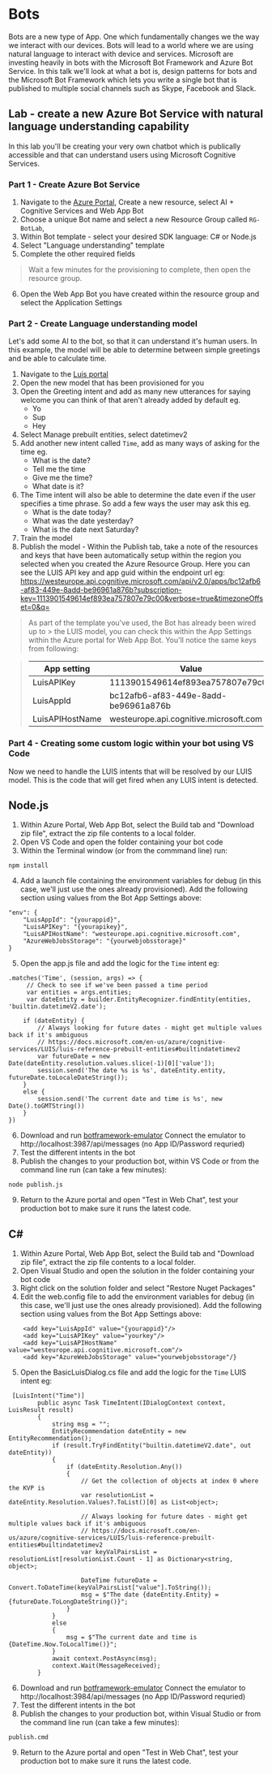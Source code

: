 # Bots
Bots are a new type of App. One which fundamentally changes we the way we interact with our devices. Bots will lead to a world where we are using natural language to interact with device and services. Microsoft are investing heavily in bots with the Microsoft Bot Framework and Azure Bot Service. In this talk we'll look at what a bot is, design patterns for bots and the Microsoft Bot Framework which lets you write a single bot that is published to multiple social channels such as Skype, Facebook and Slack.

## Lab - create a new Azure Bot Service with natural language understanding capability
In this lab you'll be creating your very own chatbot which is publically accessible and that can understand users using Microsoft Cognitive Services.

### Part 1 - Create Azure Bot Service

1. Navigate to the [Azure Portal](https://portal.azure.com), Create a new resource, select AI + Cognitive Services and Web App Bot
2. Choose a unique Bot name and select a new Resource Group called `RG-BotLab`, 
3. Within Bot template - select your desired SDK language: C# or Node.js
4. Select "Language understanding" template
5. Complete the other required fields

> Wait a few minutes for the provisioning to complete, then open the resource group.

6. Open the Web App Bot you have created within the resource group and select the Application Settings

### Part 2 - Create Language understanding model
Let's add some AI to the bot, so that it can understand it's human users.  In this example, the model will be able to determine between simple greetings and be able to calculate time.

1. Navigate to the [Luis portal](https://luis.ai)
2. Open the new model that has been provisioned for you
3. Open the Greeting intent and add as many new utterances for saying welcome you can think of that aren't already added by default eg.
    * Yo
    * Sup
    * Hey
4. Select Manage prebuilt entities, select datetimev2
5. Add another new intent called `Time`, add as many ways of asking for the time eg.
    * What is the date?
    * Tell me the time
    * Give me the time?
    * What date is it?  
6. The Time intent will also be able to determine the date even if the user specifies a time phrase.  So add a few ways the user may ask this eg.
    * What is the date today?
    * What was the date yesterday?
    * What is the date next Saturday?
7. Train the model
8. Publish the model - Within the Publish tab, take a note of the resources and keys that have been automatically setup within the region you selected when you created the Azure Resource Group.  Here you can see the LUIS API key and app guid within the endpoint url eg:
https://westeurope.api.cognitive.microsoft.com/api/v2.0/apps/bc12afb6-af83-449e-8add-be96961a876b?subscription-key=1113901549614ef893ea757807e79c00&verbose=true&timezoneOffset=0&q= 

> As part of the template you've used, the Bot has already been wired up to > the LUIS model, you can check this within the App Settings within the Azure portal for Web App Bot.  You'll notice the same keys from following:

> | App setting | Value |
> | ----- | ----- |
> | LuisAPIKey | 1113901549614ef893ea757807e79c00 |
> | LuisAppId | bc12afb6-af83-449e-8add-be96961a876b |
> | LuisAPIHostName | westeurope.api.cognitive.microsoft.com |

### Part 4 - Creating some custom logic within your bot using VS Code
Now we need to handle the LUIS intents that will be resolved by our LUIS model.  This is the code that will get fired when any LUIS intent is detected.

## Node.js
1. Within Azure Portal, Web App Bot, select the Build tab and "Download zip file", extract the zip file contents to a local folder.
2. Open VS Code and open the folder containing your bot code
3. Within the Terminal window (or from the commmand line) run:
```
npm install
```
4. Add a launch file containing the environment variables for debug (in this case, we'll just use the ones already provisioned).  Add the following section using values from the Bot App Settings above:
```
"env": {
    "LuisAppId": "{yourappid}",
    "LuisAPIKey": "{yourapikey}",
    "LuisAPIHostName": "westeurope.api.cognitive.microsoft.com",
    "AzureWebJobsStorage": "{yourwebjobsstorage}"
}
```
5. Open the app.js file and add the logic for the `Time` intent eg:
```
.matches('Time', (session, args) => {
     // Check to see if we've been passed a time period
     var entities = args.entities;
     var dateEntity = builder.EntityRecognizer.findEntity(entities, 'builtin.datetimeV2.date');
     
    if (dateEntity) {
        // Always looking for future dates - might get multiple values back if it's ambiguous
        // https://docs.microsoft.com/en-us/azure/cognitive-services/LUIS/luis-reference-prebuilt-entities#builtindatetimev2
        var futureDate = new Date(dateEntity.resolution.values.slice(-1)[0]['value']);
        session.send('The date %s is %s', dateEntity.entity, futureDate.toLocaleDateString());
    }
    else {
        session.send('The current date and time is %s', new Date().toGMTString())
    }
})
```
6. Download and run [botframework-emulator](https://emulator.botframework.com/)
Connect the emulator to http://localhost:3987/api/messages (no App ID/Password requried)
7. Test the different intents in the bot
8. Publish the changes to your production bot, within VS Code or from the command line run (can take a few minutes):
```
node publish.js
```
9. Return to the Azure portal and open "Test in Web Chat", test your production bot to make sure it runs the latest code.

## C#
1. Within Azure Portal, Web App Bot, select the Build tab and "Download zip file", extract the zip file contents to a local folder.
2. Open Visual Studio and open the solution in the folder containing your bot code
3. Right click on the solution folder and select "Restore Nuget Packages"
4. Edit the web.config file to add the environment variables for debug (in this case, we'll just use the ones already provisioned).  Add the following section using values from the Bot App Settings above:
```
    <add key="LuisAppId" value="{yourappid}"/>
    <add key="LuisAPIKey" value="yourkey"/>
    <add key="LuisAPIHostName" value="westeurope.api.cognitive.microsoft.com"/>
    <add key="AzureWebJobsStorage" value="yourwebjobsstorage"/}
```
5. Open the BasicLuisDialog.cs file and add the logic for the `Time` LUIS intent eg:
```
 [LuisIntent("Time")]
        public async Task TimeIntent(IDialogContext context, LuisResult result)
        {
            string msg = "";
            EntityRecommendation dateEntity = new EntityRecommendation();
            if (result.TryFindEntity("builtin.datetimeV2.date", out dateEntity))
            {
                if (dateEntity.Resolution.Any())
                {
                    // Get the collection of objects at index 0 where the KVP is
                    var resolutionList = dateEntity.Resolution.Values?.ToList()[0] as List<object>;

                    // Always looking for future dates - might get multiple values back if it's ambiguous
                    // https://docs.microsoft.com/en-us/azure/cognitive-services/LUIS/luis-reference-prebuilt-entities#builtindatetimev2
                    var keyValPairsList = resolutionList[resolutionList.Count - 1] as Dictionary<string, object>;

                    DateTime futureDate = Convert.ToDateTime(keyValPairsList["value"].ToString());
                    msg = $"The date {dateEntity.Entity} = {futureDate.ToLongDateString()}";
                }
            }
            else
            {
                msg = $"The current date and time is {DateTime.Now.ToLocalTime()}";
            }
            await context.PostAsync(msg);
            context.Wait(MessageReceived);
        }
```
6. Download and run [botframework-emulator](https://emulator.botframework.com/)
Connect the emulator to http://localhost:3984/api/messages (no App ID/Password requried)
7. Test the different intents in the bot
8. Publish the changes to your production bot, within Visual Studio or from the command line run (can take a few minutes):
```
publish.cmd
```
9. Return to the Azure portal and open "Test in Web Chat", test your production bot to make sure it runs the latest code.